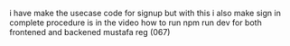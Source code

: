 i have make the usecase code for signup   but with this i also make sign in
complete procedure is in the video
how to run npm run dev for both frontened and backened 
mustafa reg (067)
